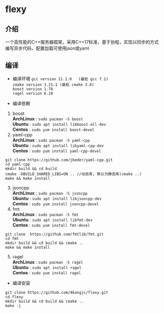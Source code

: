 # flexy 
## 介绍
一个高性能的C++服务器框架，采用C++17标准，基于协程，实现以同步的方式编写异步代码，配置加载可使用json或yaml
## 编译
* 编译环境
`gcc version 11.1.0   (最低 gcc 7.1)`   
`cmake version 3.21.1 (最低 cmake 3.8)`  
`boost version 1.76 `  
`ragel version 6.10`  

* 编译依赖
1. boost  
**ArchLinux** : `sudo pacman -S boost`  
**Ubuntu**    : `sudo apt install libboost-all-dev`  
**Centos**    :  `sudo yum install boost-devel`
2. yaml-cpp  
**ArchLinux** : `sudo pacman -S yaml-cpp`    
**Ubuntu**    : `sudo apt install libyaml-cpp-dev`  
**Centos**    : `sudo yum install yaml-cpp-devel`  
```
git clone https://github.com/jbeder/yaml-cpp.git
cd yaml-cpp
mkdir build && cd build
cmake -DBUILD_SHARED_LIBS=ON .. //动态库, 默认为静态库(cmake ..)
make && make install
```
3. jsoncpp  
**ArchLinux** : `sudo pacman -S jsoncpp`  
**Ubuntu**   : `sudo apt install libjsoncpp-dev`  
**Centos**   : `sudo yum install jsoncpp-devel`  
4. fmt  
**ArchLinux** : `sudo pacman -S fmt`  
**Ubuntu**    : `sudo apt install libfmt-dev`  
**Centos**    : `sudo yum install fmt-devel`
```
git clone  https://github.com/fmtlib/fmt.git
cd fmt
mkdir build && cd build && cmake ..
make && make install
```
5. ragel  
**ArchLinux** : `sudo pacman -S ragel`  
**Ubuntu**    : `sudo apt install ragel`  
**Centos**    : `sudo yum install ragel`
* 编译安装
```shell
git clone https://github.com/4kangjc/flexy.git
cd flexy
mkdir build && cd build && cmake ..
make -j
```